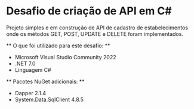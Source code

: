 # Desafio de criação de API em C#


Projeto simples e em construção de API de cadastro de estabelecimentos
onde os métodos GET, POST, UPDATE e DELETE foram implementados.

** O que foi utilizado para este desafio: **

- Microsoft Visual Studio Community 2022
- .NET 7.0
- Linguagem C#

** Pacotes NuGet adicionais: **

- Dapper 2.1.4
- System.Data.SqlClient 4.8.5



